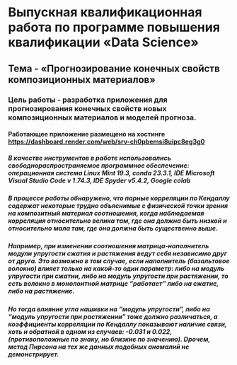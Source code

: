 # Выпускная квалификационная работа по программе повышения квалификации «Data Science» 
## Тема - «Прогнозирование конечных свойств композиционных материалов» 
### Цель работы - разработка приложения для прогнозирования конечных свойств новых композиционных материалов и моделей прогноза. 
#### Работающее приложение размещено на хостинге https://dashboard.render.com/web/srv-ch0pbemsi8uipc8eg3g0

##### В качестве инструментов в работе использовались свободнораспространяемое программное обеспечение: операционная система Linux Mint 19.3, conda 23.3.1, IDE Microsoft Visual Studio Code v 1.74.3, IDE Spyder v5.4.2, Google colab
##### В процессе работы обнаружено, что парные корреляции по Кендаллу  содержат некоторые трудно объяснимые с физической точки зрения на композитный материал соотношения, когда наблюдаемая корреляция относительно велика там, где она должна быть низкой и относительно мала там, где она должна быть существенно выше. 
##### Например, при изменении соотношения матрица-наполнитель модули упругости сжатия и растяжения ведут себя независимо друг от друга. Это возможно в том случае, если наполнитель (базальтовое волокно) влияет только на какой-то один параметр: либо на модуль упругости при сжатии, либо на модуль упругости при растяжении, то есть волокно в монолоитной матрице  “работает” либо на сжатие, либо на растяжение. 
##### Но тогда влияние угла нашивки на “модуль упругости”, либо на “модуль упругости при растяжении” тоже должно различаться, а коэффициенты корреляции по Кендаллу показывают наличие связи, хоть и обратной в одном из случаев: -0.031 и  0.022, (противоположные по знаку, но близкие по значению). Dрочем, метод Пирсона на тех же данных подобных аномалий не демонстрирует.
